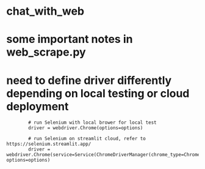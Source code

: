 # chat_with_web
 
# some important notes in web_scrape.py
# need to define driver differently depending on local testing or cloud deployment

            # run Selenium with local brower for local test
            driver = webdriver.Chrome(options=options)

            # run Selenium on streamlit cloud, refer to https://selenium.streamlit.app/
            driver = webdriver.Chrome(service=Service(ChromeDriverManager(chrome_type=ChromeType.CHROMIUM).install()), options=options)
